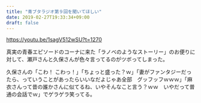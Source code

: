 ```yaml
---
title: "青ブタラジオ第９回を聞いてほしい"
date: 2019-02-27T19:33:34+09:00
draft: false
---
```


https://youtu.be/1sagV512wSU?t=1270

真実の青春エピソードのコーナに来た「ラノベのようなストーリー」のお便りに対して、瀬戸さんと久保さんが色々言ってるのがツボってしまった。

久保さんの「こわ！ こわっ！」「ちょっと盛った？ｗ」「妻がファンタジーだったら、っていうことがあったらいいなだよじゃあ全部　グッフッフｗｗｗ」「麻衣さんって昔の誰かさんに似てるね、いやそんなこと言う？ｗｗ　いやだって普通の会話でｗ」でゲラゲラ笑ってる。
